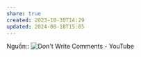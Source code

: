 ```yaml
---
share: true
created: 2023-10-30T14:29
updated: 2024-08-18T15:05
---
```

Nguồn:: ![Don't Write Comments - YouTube](https://youtu.be/Bf7vDBBOBUA?si=Bv-qy1IX8R6quJ88&t=162)